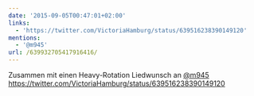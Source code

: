 ```yaml
---
date: '2015-09-05T00:47:01+02:00'
links:
  - 'https://twitter.com/VictoriaHamburg/status/639516238390149120'
mentions:
  - '@m945'
url: /639932705417916416/
---
```

Zusammen mit einen Heavy-Rotation Liedwunsch an [@m945](https://twitter.com/@m945)  https://twitter.com/VictoriaHamburg/status/639516238390149120

